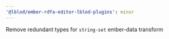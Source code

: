 ```yaml
---
'@lblod/ember-rdfa-editor-lblod-plugins': minor
---
```


Remove redundant types for `string-set` ember-data transform
